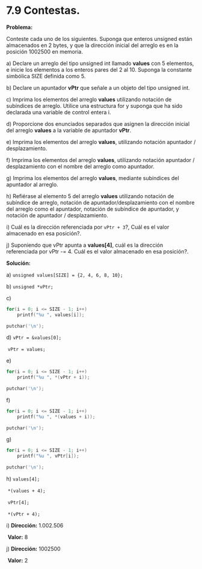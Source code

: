 # 7.9 Contestas.

**Problema:**

Conteste cada uno de los siguientes. Suponga que enteros unsigned están almacenados en 2 bytes, y que la dirección inicial del arreglo es en la posición 1002500 en memoria.

a) Declare un arreglo del tipo unsigned int llamado **values** con 5 elementos, e inicie los elementos a los enteros pares del 2 al 10. Suponga la constante simbólica SIZE definida como 5.

b) Declare un apuntador **vPtr** que señale a un objeto del tipo unsigned int.

c) Imprima los elementos del arreglo **values** utilizando notación de subíndices de arreglo. Utilice una estructura for y suponga que ha sido declarada una variable de control entera i.

d) Proporcione dos enunciados separados que asignen la dirección inicial del arreglo **values** a la variable de apuntador **vPtr**.

e) Imprima los elementos del arreglo **values**, utilizando notación apuntador / desplazamiento.

f) Imprima los elementos del arreglo **values**, utilizando notación apuntador / desplazamiento con el nombre del arreglo como apuntador.

g) Imprima los elementos del arreglo **values**, mediante subíndices del apuntador al arreglo. 

h) Refiérase al elemento 5 del arreglo **values** utilizando notación de subíndice de arreglo, notación de apuntador/desplazamiento con el nombre del arreglo como el apuntador,  notación de subíndice de apuntador, y notación de apuntador / desplazamiento.

i) Cuál es la dirección referenciada por `vPtr + 3`?, Cuál es el valor almacenado en esa posición?.

j) Suponiendo que vPtr apunta a **values[4]**, cuál es la dirección referenciada por vPtr -= 4. Cuál es el valor almacenado en esa posición?.



**Solución:**

a) `unsigned values[SIZE] = {2, 4, 6, 8, 10};`

b) `unsigned *vPtr;`

c)

```c
for(i = 0; i <= SIZE - 1; i++)
	printf("%u ", values[i]);
	
putchar('\n');
```

d) `vPtr = &values[0];` 

​	 `vPtr = values;`

e) 

```c
for(i = 0; i <= SIZE - 1; i++)
	printf("%u ", *(vPtr + i));
	
putchar('\n');
```

f) 

```c
for(i = 0; i <= SIZE - 1; i++)
	printf("%u ", *(values + i));
	
putchar('\n');
```

g) 

```c
for(i = 0; i <= SIZE - 1; i++)
	printf("%u ", vPtr[i]);
	
putchar('\n');
```

h) `values[4];`

​	`*(values + 4);`

​	`vPtr[4];`

​	`*(vPtr + 4);`

i) **Dirección:** 1.002.506

​	**Valor:** 8

j) **Dirección:** 1002500

​	**Valor:** 2
